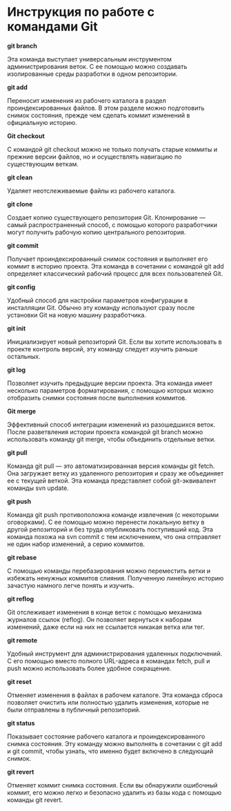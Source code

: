 # Инструкция по работе с командами Git

**git branch**

Эта команда выступает универсальным инструментом администрирования веток. С ее помощью можно создавать изолированные среды разработки в одном репозитории.

**git add**

Переносит изменения из рабочего каталога в раздел проиндексированных файлов. В этом разделе можно подготовить снимок состояния, прежде чем сделать коммит изменений в официальную историю.

**Git checkout**

С командой git checkout можно не только получать старые коммиты и прежние версии файлов, но и осуществлять навигацию по существующим веткам.

**git clean**

Удаляет неотслеживаемые файлы из рабочего каталога.

**git clone**

Создает копию существующего репозитория Git. Клонирование — самый распространенный способ, с помощью которого разработчики могут получить рабочую копию центрального репозитория.

**git commit**

Получает проиндексированный снимок состояния и выполняет его коммит в историю проекта. Эта команда в сочетании с командой git add определяет классический рабочий процесс для всех пользователей Git.

**git config**

Удобный способ для настройки параметров конфигурации в инсталляции Git. Обычно эту команду используют сразу после установки Git на новую машину разработчика.

**git init**

Инициализирует новый репозиторий Git. Если вы хотите использовать в проекте контроль версий, эту команду следует изучить раньше остальных.

**git log**

Позволяет изучить предыдущие версии проекта. Эта команда имеет несколько параметров форматирования, с помощью которых можно отобразить снимки состояния после выполнения коммитов.

**Git merge**

Эффективный способ интеграции изменений из разошедшихся веток. После разветвления истории проекта командой git branch можно использовать команду git merge, чтобы объединить отдельные ветки.

**git pull**

Команда git pull — это автоматизированная версия команды git fetch. Она загружает ветку из удаленного репозитория и сразу же объединяет ее с текущей веткой. Эта команда представляет собой git-эквивалент команды svn update.

**git push**

Команда git push противоположна команде извлечения (с некоторыми оговорками). С ее помощью можно перенести локальную ветку в другой репозиторий и без труда опубликовать поступивший код. Эта команда похожа на svn commit с тем исключением, что она отправляет не один набор изменений, а серию коммитов.

**git rebase**

С помощью команды перебазирования можно переместить ветки и избежать ненужных коммитов слияния. Полученную линейную историю зачастую намного легче понять и изучить.

**git reflog**

Git отслеживает изменения в конце веток с помощью механизма журналов ссылок (reflog). Он позволяет вернуться к наборам изменений, даже если на них не ссылается никакая ветка или тег.

**git remote**

Удобный инструмент для администрирования удаленных подключений. С его помощью вместо полного URL-адреса в командах fetch, pull и push можно использовать более удобное сокращение.

**git reset**

Отменяет изменения в файлах в рабочем каталоге. Эта команда сброса позволяет очистить или полностью удалить изменения, которые не были отправлены в публичный репозиторий.

**git status**

Показывает состояние рабочего каталога и проиндексированного снимка состояния. Эту команду можно выполнять в сочетании с git add и git commit, чтобы узнать, что именно будет включено в следующий снимок.

**git revert**

Отменяет коммит снимка состояния. Если вы обнаружили ошибочный коммит, его можно легко и безопасно удалить из базы кода с помощью команды git revert.